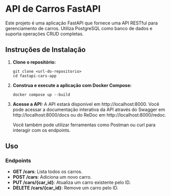 # API de Carros FastAPI

Este projeto é uma aplicação FastAPI que fornece uma API RESTful para gerenciamento de carros. Utiliza PostgreSQL como banco de dados e suporta operações CRUD completas.


## Instruções de Instalação

1. **Clone o repositório:**
   ```
   git clone <url-do-repositorio>
   cd fastapi-cars-app
   ```

2. **Construa e execute a aplicação com Docker Compose:**
   ```
   docker compose up --build
   ```

3. **Acesse a API:**
   A API estará disponível em http://localhost:8000. Você pode acessar a documentação interativa da API através do Swagger em http://localhost:8000/docs ou do ReDoc em http://localhost:8000/redoc. 

   Você também pode utilizar ferramentas como Postman ou curl para interagir com os endpoints.

## Uso

### Endpoints

- **GET /cars**: Lista todos os carros.
- **POST /cars**: Adiciona um novo carro.
- **PUT /cars/{car_id}**: Atualiza um carro existente pelo ID.
- **DELETE /cars/{car_id}**: Remove um carro pelo ID.
